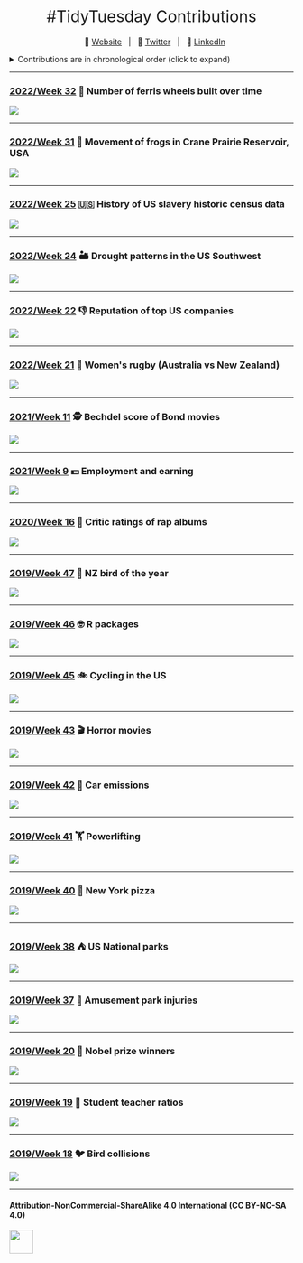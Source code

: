 <h1 style="font-weight:normal" align="center">
  &nbsp;#TidyTuesday Contributions&nbsp;
</h1>

<div align="center">

&nbsp;&nbsp;&nbsp;:link: [Website][Website]&nbsp;&nbsp;&nbsp;|&nbsp;&nbsp;&nbsp;:speech_balloon: [Twitter][Twitter]&nbsp;&nbsp;&nbsp;|&nbsp;&nbsp;&nbsp;:necktie: [LinkedIn][LinkedIn]

</div>

<!--
Quick Link
-->

[Twitter]:https://twitter.com/ldbailey255/
[LinkedIn]:https://www.linkedin.com/in/liam-bailey-446823118/
[Website]:https://liamdbailey.com/

<details>
<summary>Contributions are in chronological order (click to expand)</summary>

<!-- toc -->
* **2022**
  - 2022/Week 32 [:ferris_wheel: Number of ferris wheels built over time](https://github.com/LiamDBailey/TidyTuesday/blob/master/plots/2022/Week32.png)
  - 2022/Week 31 [:frog: Movement of frogs in Crane Prairie Reservoir, USA](https://github.com/LiamDBailey/TidyTuesday/blob/master/plots/2022/Week31.png)
  - 2022/Week 25 [:us: History of US slavery historic census data](https://github.com/LiamDBailey/TidyTuesday/blob/master/plots/2022/Week25.png)
  - 2022/Week 24 [:desert: Drought patterns in the US Southwest](https://github.com/LiamDBailey/TidyTuesday/blob/master/plots/2022/Week24_map.gif)
  - 2022/Week 22 [:-1: Reputation of top US companies](https://github.com/LiamDBailey/TidyTuesday/blob/master/plots/2022/Week22.png)
  - 2022/Week 21 [:rugby_football: Women's rugby (Australia vs New Zealand)](https://github.com/LiamDBailey/TidyTuesday/blob/master/plots/2022/Week21.png)
* **2021**
  - 2021/Week 11 [:detective: Bechdel score of Bond movies](https://github.com/LiamDBailey/TidyTuesday/blob/master/plots/2021/Week11/2021Week11.png)
  - 2021/Week 9 [:dollar: Employment and earning](https://github.com/LiamDBailey/TidyTuesday/blob/master/plots/2021/Week9/2021Week9.png)
* **2020**
  - 2020/Week 16 [:microphone: Critic ratings of rap albums](https://github.com/LiamDBailey/TidyTuesday/blob/master/plots/2020/Week16/2020_wk16_plot1.png)
* **2019**
  - 2019/Week 47 [:penguin: NZ bird of the year](https://github.com/LiamDBailey/TidyTuesday/blob/master/plots/2019/Week47_2019.png)
  - 2019/Week 46 [:nerd_face: R packages](https://github.com/LiamDBailey/TidyTuesday/blob/master/plots/2019/Week46_2019.png)
  - 2019/Week 45 [:bike: Cycling in the US](https://github.com/LiamDBailey/TidyTuesday/blob/master/plots/2019/5_11_2019.png)
  - 2019/Week 43 [:clapper: Horror movies](https://github.com/LiamDBailey/TidyTuesday/blob/master/plots/2019/22_10_19.png)
  - 2019/Week 42 [:car: Car emissions](https://github.com/LiamDBailey/TidyTuesday/blob/master/plots/2019/15_10_19_plots/15_10_19.png)
  - 2019/Week 41 [:weight_lifting: Powerlifting](https://github.com/LiamDBailey/TidyTuesday/blob/master/plots/2019/08_10_19.png)
  - 2019/Week 40 [:pizza: New York pizza](https://github.com/LiamDBailey/TidyTuesday/blob/master/plots/2019/01_10_19.png)
  - 2019/Week 38 [:tent: US National parks](https://github.com/LiamDBailey/TidyTuesday/blob/master/plots/2019/17_09_19.png)
  - 2019/Week 37 [:roller_coaster: Amusement park injuries](https://github.com/LiamDBailey/TidyTuesday/blob/master/plots/2019/10_09_19_detailed.png)
  - 2019/Week 20 [:medal_sports: Nobel prize winners](https://github.com/LiamDBailey/TidyTuesday/blob/master/plots/2019/15_05_19.png)
  - 2019/Week 19 [:raising_hand: Student teacher ratios](https://github.com/LiamDBailey/TidyTuesday/blob/master/plots/2019/07_05_19.gif)
  - 2019/Week 18 [:bird: Bird collisions](https://github.com/LiamDBailey/TidyTuesday/blob/master/plots/2019/30_04_2019.png)
  
<!-- tocstop -->

</details>

***

### [2022/Week 32](https://github.com/LiamDBailey/TidyTuesday/blob/master/plots/2022/Week32.png) :ferris_wheel: Number of ferris wheels built over time

![](https://github.com/LiamDBailey/TidyTuesday/blob/master/plots/2022/Week32.png)

***

### [2022/Week 31](https://github.com/LiamDBailey/TidyTuesday/blob/master/plots/2022/Week31.png) :frog: Movement of frogs in Crane Prairie Reservoir, USA

![](https://github.com/LiamDBailey/TidyTuesday/blob/master/plots/2022/Week31.png)

***

### [2022/Week 25](https://github.com/LiamDBailey/TidyTuesday/blob/master/plots/2022/Week25.png) :us: History of US slavery historic census data

![](https://github.com/LiamDBailey/TidyTuesday/blob/master/plots/2022/Week25.png)

***

### [2022/Week 24](https://github.com/LiamDBailey/TidyTuesday/blob/master/plots/2022/Week24_map.gif) :desert: Drought patterns in the US Southwest

![](https://github.com/LiamDBailey/TidyTuesday/blob/master/plots/2022/Week24_map.gif)

***

### [2022/Week 22](https://github.com/LiamDBailey/TidyTuesday/blob/master/plots/2022/Week22.png) :-1: Reputation of top US companies

![](https://github.com/LiamDBailey/TidyTuesday/blob/master/plots/2022/Week22.png)

***

### [2022/Week 21](https://github.com/LiamDBailey/TidyTuesday/blob/master/plots/2022/Week21.png) :rugby_football: Women's rugby (Australia vs New Zealand)

![](https://github.com/LiamDBailey/TidyTuesday/blob/master/plots/2022/Week21.png)

***

### [2021/Week 11](https://github.com/LiamDBailey/TidyTuesday/blob/master/plots/2021/Week11/2021Week11.png) :detective: Bechdel score of Bond movies

![](https://github.com/LiamDBailey/TidyTuesday/blob/master/plots/2021/Week11/2021Week11.png)

***

### [2021/Week 9](https://github.com/LiamDBailey/TidyTuesday/blob/master/plots/2021/Week9/2021Week9.png) :dollar: Employment and earning

![](https://github.com/LiamDBailey/TidyTuesday/blob/master/plots/2021/Week9/2021Week9.png)

***

### [2020/Week 16](https://github.com/LiamDBailey/TidyTuesday/blob/master/plots/2020/Week16/2020_wk16_plot1.png) :microphone: Critic ratings of rap albums

![](https://github.com/LiamDBailey/TidyTuesday/blob/master/plots/2020/Week16/2020_wk16_plot1.png)

***

### [2019/Week 47](https://github.com/LiamDBailey/TidyTuesday/blob/master/plots/2019/Week47_2019.png) :penguin: NZ bird of the year

![](https://github.com/LiamDBailey/TidyTuesday/blob/master/plots/2019/Week47_2019.png)

***

### [2019/Week 46](https://github.com/LiamDBailey/TidyTuesday/blob/master/plots/2019/Week46_2019.png) :nerd_face: R packages

![](https://github.com/LiamDBailey/TidyTuesday/blob/master/plots/2019/Week46_2019.png)

***

### [2019/Week 45](https://github.com/LiamDBailey/TidyTuesday/blob/master/plots/2019/5_11_2019.png) :bike: Cycling in the US

![](https://github.com/LiamDBailey/TidyTuesday/blob/master/plots/2019/5_11_2019.png)

***

### [2019/Week 43](https://github.com/LiamDBailey/TidyTuesday/blob/master/plots/2019/22_10_19.png) :clapper: Horror movies

![](https://github.com/LiamDBailey/TidyTuesday/blob/master/plots/2019/22_10_19.png)

***

### [2019/Week 42](https://github.com/LiamDBailey/TidyTuesday/blob/master/plots/2019/15_10_19_plots/15_10_19.png) :car: Car emissions

![](https://github.com/LiamDBailey/TidyTuesday/blob/master/plots/2019/15_10_19_plots/15_10_19.png)

***

### [2019/Week 41](https://github.com/LiamDBailey/TidyTuesday/blob/master/plots/2019/08_10_19.png) :weight_lifting: Powerlifting

![](https://github.com/LiamDBailey/TidyTuesday/blob/master/plots/2019/08_10_19.png)

***

### [2019/Week 40](https://github.com/LiamDBailey/TidyTuesday/blob/master/plots/2019/01_10_19.png) :pizza: New York pizza

![](https://github.com/LiamDBailey/TidyTuesday/blob/master/plots/2019/01_10_19.png)

***

### [2019/Week 38](https://github.com/LiamDBailey/TidyTuesday/blob/master/plots/2019/17_09_19.png) :tent: US National parks

![](https://github.com/LiamDBailey/TidyTuesday/blob/master/plots/2019/17_09_19.png)

***

### [2019/Week 37](https://github.com/LiamDBailey/TidyTuesday/blob/master/plots/2019/10_09_19_detailed.png) :roller_coaster: Amusement park injuries

![](https://github.com/LiamDBailey/TidyTuesday/blob/master/plots/2019/10_09_19_detailed.png)

***

### [2019/Week 20](https://github.com/LiamDBailey/TidyTuesday/blob/master/plots/2019/15_05_19.png) :medal_sports: Nobel prize winners

![](https://github.com/LiamDBailey/TidyTuesday/blob/master/plots/2019/15_05_19.png)

***

### [2019/Week 19](https://github.com/LiamDBailey/TidyTuesday/blob/master/plots/2019/07_05_19.gif) :raising_hand: Student teacher ratios

![](https://github.com/LiamDBailey/TidyTuesday/blob/master/plots/2019/07_05_19.gif)

***

### [2019/Week 18](https://github.com/LiamDBailey/TidyTuesday/blob/master/plots/2019/30_04_2019.png) :bird: Bird collisions

![](https://github.com/LiamDBailey/TidyTuesday/blob/master/plots/2019/30_04_2019.png)

***

#### Attribution-NonCommercial-ShareAlike 4.0 International (CC BY-NC-SA 4.0)
<div style="width:300px; height:200px">
<img src=https://camo.githubusercontent.com/00f7814990f36f84c5ea74cba887385d8a2f36be/68747470733a2f2f646f63732e636c6f7564706f7373652e636f6d2f696d616765732f63632d62792d6e632d73612e706e67 alt="" height="42">
</div>
